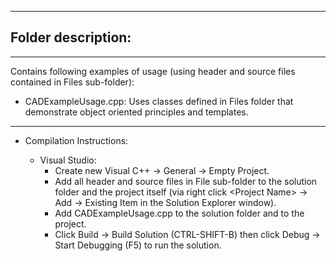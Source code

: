------------------------------------------------------------------------------------------------------------------------------------
## Folder description:
------------------------------------------------------------------------------------------------------------------------------------
Contains following examples of usage (using header and source files contained in Files sub-folder):

- CADExampleUsage.cpp: Uses classes defined in Files folder that demonstrate object oriented principles and templates. 
------------------------------------------------------------------------------------------------------------------------------------
* Compilation Instructions:  

  * Visual Studio:
    - Create new Visual C++ -> General -> Empty Project.
    - Add all header and source files in File sub-folder to the solution folder and the project itself (via right click 
    \<Project Name\> -> Add -> Existing Item in the Solution Explorer window).
    - Add CADExampleUsage.cpp to the solution folder and to the project.
    - Click Build -> Build Solution (CTRL-SHIFT-B) then click Debug -> Start Debugging (F5) to run the solution.
